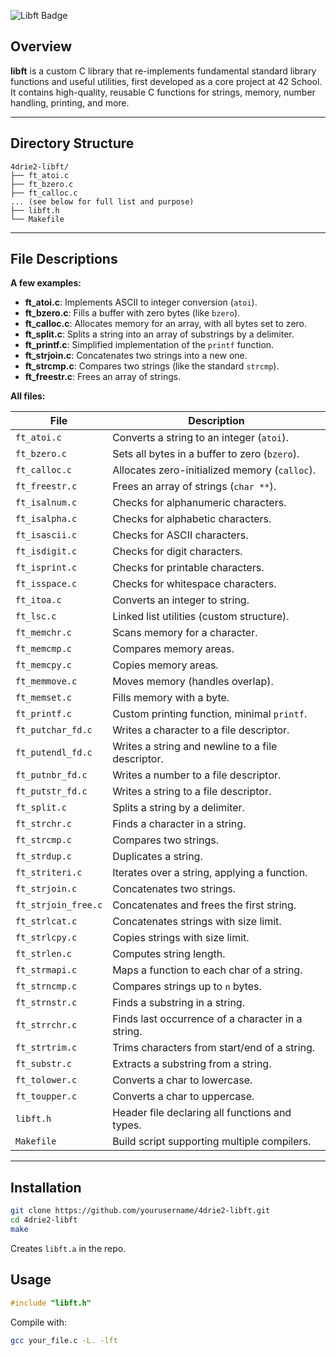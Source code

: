 ![Libft Badge](https://github.com/ayogun/42-project-badges/raw/main/covers/cover-libft.png)

## Overview

**libft** is a custom C library that re-implements fundamental standard library functions and useful utilities, first developed as a core project at 42 School. It contains high-quality, reusable C functions for strings, memory, number handling, printing, and more.

---

## Directory Structure

```
4drie2-libft/
├── ft_atoi.c
├── ft_bzero.c
├── ft_calloc.c
... (see below for full list and purpose)
├── libft.h
└── Makefile
```

---

## File Descriptions

**A few examples:**

- **ft_atoi.c**: Implements ASCII to integer conversion (`atoi`).
- **ft_bzero.c**: Fills a buffer with zero bytes (like `bzero`).
- **ft_calloc.c**: Allocates memory for an array, with all bytes set to zero.
- **ft_split.c**: Splits a string into an array of substrings by a delimiter.
- **ft_printf.c**: Simplified implementation of the `printf` function.
- **ft_strjoin.c**: Concatenates two strings into a new one.
- **ft_strcmp.c**: Compares two strings (like the standard `strcmp`).
- **ft_freestr.c**: Frees an array of strings.

**All files:**

| File                 | Description                                        |
|----------------------|----------------------------------------------------|
| `ft_atoi.c`          | Converts a string to an integer (`atoi`).          |
| `ft_bzero.c`         | Sets all bytes in a buffer to zero (`bzero`).      |
| `ft_calloc.c`        | Allocates zero-initialized memory (`calloc`).      |
| `ft_freestr.c`       | Frees an array of strings (`char **`).             |
| `ft_isalnum.c`       | Checks for alphanumeric characters.                |
| `ft_isalpha.c`       | Checks for alphabetic characters.                  |
| `ft_isascii.c`       | Checks for ASCII characters.                       |
| `ft_isdigit.c`       | Checks for digit characters.                       |
| `ft_isprint.c`       | Checks for printable characters.                   |
| `ft_isspace.c`       | Checks for whitespace characters.                  |
| `ft_itoa.c`          | Converts an integer to string.                     |
| `ft_lsc.c`           | Linked list utilities (custom structure).          |
| `ft_memchr.c`        | Scans memory for a character.                      |
| `ft_memcmp.c`        | Compares memory areas.                             |
| `ft_memcpy.c`        | Copies memory areas.                               |
| `ft_memmove.c`       | Moves memory (handles overlap).                    |
| `ft_memset.c`        | Fills memory with a byte.                          |
| `ft_printf.c`        | Custom printing function, minimal `printf`.        |
| `ft_putchar_fd.c`    | Writes a character to a file descriptor.           |
| `ft_putendl_fd.c`    | Writes a string and newline to a file descriptor.  |
| `ft_putnbr_fd.c`     | Writes a number to a file descriptor.              |
| `ft_putstr_fd.c`     | Writes a string to a file descriptor.              |
| `ft_split.c`         | Splits a string by a delimiter.                    |
| `ft_strchr.c`        | Finds a character in a string.                     |
| `ft_strcmp.c`        | Compares two strings.                              |
| `ft_strdup.c`        | Duplicates a string.                               |
| `ft_striteri.c`      | Iterates over a string, applying a function.       |
| `ft_strjoin.c`       | Concatenates two strings.                          |
| `ft_strjoin_free.c`  | Concatenates and frees the first string.           |
| `ft_strlcat.c`       | Concatenates strings with size limit.              |
| `ft_strlcpy.c`       | Copies strings with size limit.                    |
| `ft_strlen.c`        | Computes string length.                            |
| `ft_strmapi.c`       | Maps a function to each char of a string.          |
| `ft_strncmp.c`       | Compares strings up to `n` bytes.                  |
| `ft_strnstr.c`       | Finds a substring in a string.                     |
| `ft_strrchr.c`       | Finds last occurrence of a character in a string.  |
| `ft_strtrim.c`       | Trims characters from start/end of a string.       |
| `ft_substr.c`        | Extracts a substring from a string.                |
| `ft_tolower.c`       | Converts a char to lowercase.                      |
| `ft_toupper.c`       | Converts a char to uppercase.                      |
| `libft.h`            | Header file declaring all functions and types.     |
| `Makefile`           | Build script supporting multiple compilers.         |

---

## Installation

```bash
git clone https://github.com/yourusername/4drie2-libft.git
cd 4drie2-libft
make
```
Creates `libft.a` in the repo.

## Usage

```c
#include "libft.h"
```
Compile with:  
```bash
gcc your_file.c -L. -lft
```
